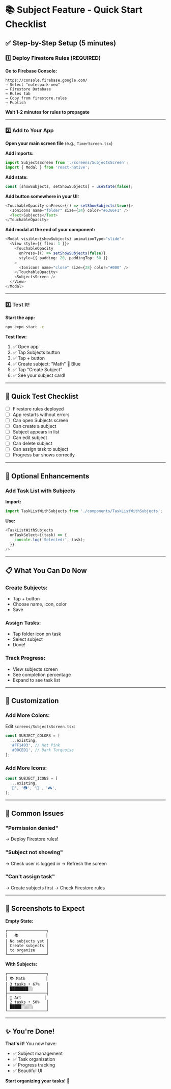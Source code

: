 # 📚 Subject Feature - Quick Start Checklist

## ✅ Step-by-Step Setup (5 minutes)

### 1️⃣ Deploy Firestore Rules (REQUIRED)

**Go to Firebase Console:**
```
https://console.firebase.google.com/
→ Select "notespark-new"
→ Firestore Database
→ Rules tab
→ Copy from firestore.rules
→ Publish
```

**Wait 1-2 minutes for rules to propagate**

---

### 2️⃣ Add to Your App

**Open your main screen file** (e.g., `TimerScreen.tsx`)

**Add imports:**
```typescript
import SubjectsScreen from './screens/SubjectsScreen';
import { Modal } from 'react-native';
```

**Add state:**
```typescript
const [showSubjects, setShowSubjects] = useState(false);
```

**Add button somewhere in your UI:**
```typescript
<TouchableOpacity onPress={() => setShowSubjects(true)}>
  <Ionicons name="folder" size={24} color="#6366F1" />
  <Text>Subjects</Text>
</TouchableOpacity>
```

**Add modal at the end of your component:**
```typescript
<Modal visible={showSubjects} animationType="slide">
  <View style={{ flex: 1 }}>
    <TouchableOpacity 
      onPress={() => setShowSubjects(false)}
      style={{ padding: 20, paddingTop: 50 }}
    >
      <Ionicons name="close" size={28} color="#000" />
    </TouchableOpacity>
    <SubjectsScreen />
  </View>
</Modal>
```

---

### 3️⃣ Test It!

**Start the app:**
```bash
npx expo start -c
```

**Test flow:**
1. ✅ Open app
2. ✅ Tap Subjects button
3. ✅ Tap + button
4. ✅ Create subject: "Math" 🧮 Blue
5. ✅ Tap "Create Subject"
6. ✅ See your subject card!

---

## 🎯 Quick Test Checklist

- [ ] Firestore rules deployed
- [ ] App restarts without errors
- [ ] Can open Subjects screen
- [ ] Can create a subject
- [ ] Subject appears in list
- [ ] Can edit subject
- [ ] Can delete subject
- [ ] Can assign task to subject
- [ ] Progress bar shows correctly

---

## 🚀 Optional Enhancements

### Add Task List with Subjects

**Import:**
```typescript
import TaskListWithSubjects from './components/TaskListWithSubjects';
```

**Use:**
```typescript
<TaskListWithSubjects 
  onTaskSelect={(task) => {
    console.log('Selected:', task);
  }}
/>
```

---

## 📋 What You Can Do Now

### Create Subjects:
- Tap + button
- Choose name, icon, color
- Save

### Assign Tasks:
- Tap folder icon on task
- Select subject
- Done!

### Track Progress:
- View subjects screen
- See completion percentage
- Expand to see task list

---

## 🎨 Customization

### Add More Colors:
Edit `screens/SubjectsScreen.tsx`:
```typescript
const SUBJECT_COLORS = [
  ...existing,
  '#FF1493', // Hot Pink
  '#00CED1', // Dark Turquoise
];
```

### Add More Icons:
```typescript
const SUBJECT_ICONS = [
  ...existing,
  '🎸', '📷', '🏀', '🎮',
];
```

---

## 🐛 Common Issues

### "Permission denied"
→ Deploy Firestore rules!

### "Subject not showing"
→ Check user is logged in
→ Refresh the screen

### "Can't assign task"
→ Create subjects first
→ Check Firestore rules

---

## 📱 Screenshots to Expect

**Empty State:**
```
┌─────────────────┐
│   📚            │
│ No subjects yet │
│ Create subjects │
│ to organize     │
└─────────────────┘
```

**With Subjects:**
```
┌─────────────────┐
│ 📚 Math         │
│ 3 tasks • 67%   │
│ ████████░░      │
├─────────────────┤
│ 🎨 Art          │
│ 2 tasks • 50%   │
│ █████░░░░░      │
└─────────────────┘
```

---

## ✨ You're Done!

**That's it!** You now have:
- ✅ Subject management
- ✅ Task organization
- ✅ Progress tracking
- ✅ Beautiful UI

**Start organizing your tasks!** 🎉
